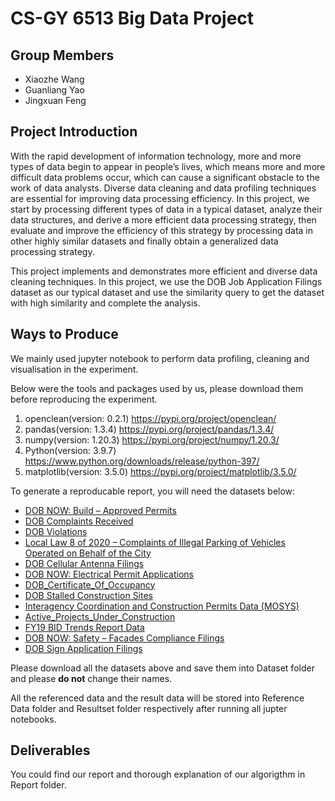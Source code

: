 # CS-GY 6513 Big Data Project

## Group Members

* Xiaozhe Wang
* Guanliang Yao
* Jingxuan Feng

## Project Introduction

With the rapid development of information technology, more and more types of data begin to appear in people’s lives, which means more and more difficult data problems occur, which can cause a significant obstacle to the work of data analysts. Diverse data cleaning and data profiling techniques are essential for improving data processing efficiency. In this project, we start by processing different types of data in a typical dataset, analyze their data structures, and derive a more efficient data processing strategy, then evaluate and improve the efficiency of this strategy by processing data in other highly similar datasets and finally obtain a generalized data processing strategy.

This project implements and demonstrates more efficient and diverse data cleaning techniques. In this project, we use the DOB Job Application Filings dataset as our typical dataset and use the similarity query to get the dataset with high similarity and complete the analysis.

## Ways to Produce

We mainly used jupyter notebook to perform data profiling, cleaning and visualisation in the experiment.

Below were the tools and packages used by us, please download them before reproducing the experiment.

1. openclean(version: 0.2.1)  https://pypi.org/project/openclean/
2. pandas(version: 1.3.4) https://pypi.org/project/pandas/1.3.4/
3. numpy(version: 1.20.3) https://pypi.org/project/numpy/1.20.3/
4. Python(version: 3.9.7) https://www.python.org/downloads/release/python-397/
5. matplotlib(version: 3.5.0)  https://pypi.org/project/matplotlib/3.5.0/

To generate a reproducable report, you will need the datasets below:

* [DOB NOW: Build – Approved Permits](https://data.cityofnewyork.us/Housing-Development/DOB-NOW-Build-Approved-Permits/rbx6-tga4)
* [DOB Complaints Received](https://data.cityofnewyork.us/Housing-Development/DOB-Complaints-Received/eabe-havv)
* [DOB Violations](https://data.cityofnewyork.us/Housing-Development/DOB-Violations/3h2n-5cm9)
* [Local Law 8 of 2020 – Complaints of Illegal Parking of Vehicles Operated on Behalf of the City](https://data.cityofnewyork.us/City-Government/Local-Law-8-of-2020-Complaints-of-Illegal-Parking-/cwy2-px8b)
* [DOB Cellular Antenna Filings](https://data.cityofnewyork.us/Housing-Development/DOB-Cellular-Antenna-Filings/iz2q-9x8d)
* [DOB NOW: Electrical Permit Applications](https://data.cityofnewyork.us/City-Government/DOB-NOW-Electrical-Permit-Applications/dm9a-ab7w)
* [DOB_Certificate_Of_Occupancy](https://data.cityofnewyork.us/Housing-Development/DOB-Certificate-Of-Occupancy/bs8b-p36w)
* [DOB Stalled Construction Sites](https://data.cityofnewyork.us/Housing-Development/DOB-Stalled-Construction-Sites/i296-73x5)
* [Interagency Coordination and Construction Permits Data (MOSYS)](https://data.cityofnewyork.us/City-Government/Interagency-Coordination-and-Construction-Permits-/wye7-nyek)
* [Active_Projects_Under_Construction](https://data.cityofnewyork.us/Housing-Development/Active-Projects-Under-Construction/8586-3zfm)
* [FY19 BID Trends Report Data](https://data.cityofnewyork.us/City-Government/FY19-BID-Trends-Report-Data/gt6r-wh7c)
* [DOB NOW: Safety – Facades Compliance Filings](https://data.cityofnewyork.us/Housing-Development/DOB-NOW-Safety-Facades-Compliance-Filings/xubg-57si)
* [DOB Sign Application Filings](https://data.cityofnewyork.us/Housing-Development/DOB-Sign-Application-Filings/nyis-y4yr)

Please download all the datasets above and save them into Dataset folder and please **do not** change their names.

All the referenced data and the result data will be stored into Reference Data folder and Resultset folder respectively after running all jupter notebooks.

## Deliverables

You could find our report and thorough explanation of our algorigthm in Report folder. 

